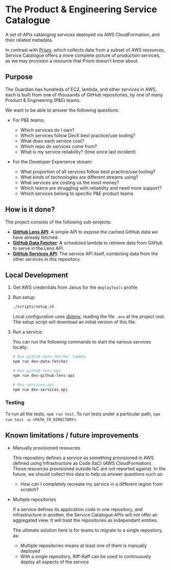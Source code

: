 # The Product & Engineering Service Catalogue
A set of APIs cataloging services deployed via AWS CloudFormation, and their related metadata.

In contrast with [Prism](https://github.com/guardian/prism), which collects data from a subset of AWS resources,
Service Catalogue offers a more complete picture of production services, as we may provision a resource that Prism doesn't know about.

## Purpose
The Guardian has hundreds of EC2, lambda, and other services in AWS, each is built from one of thousands of GitHub repositories, by one of many Product & Engineering (P&E) teams.

We want to be able to answer the following questions:

- For P&E teams: 
  - Which services do I own?
  - Which services follow DevX best practice/use tooling?
  - What does each service cost?
  - Which repo do services come from?
  - What is my service reliability? (time since last incident)

- For the Developer Experience stream:
  - What proportion of all services follow best practice/use tooling?
  - What kinds of technologies are different streams using?
  - What services are costing us the most money?
  - Which teams are struggling with reliability and need more support?
  - Which services belong to specific P&E product teams

## How is it done?
The project consists of the following sub-projects:

- [**GitHub Lens API**](packages/github-lens-api/README.md): A simple API to expose the cached GitHub data we have already fetched.
- [**GitHub Data Fetcher**](packages/github-data-fetcher/README.md): A scheduled lambda to retrieve data from GitHub to serve in the Lens API.
- [**GitHub Services API**](packages/services-api/README.md): The service API itself, combining data from the other services in this repository.

## Local Development
1. Get AWS credentials from Janus for the `deployTools` profile
2. Run setup:

   ```sh
   ./scripts/setup.sh
   ```

   Local configuration uses [dotenv](https://www.npmjs.com/package/dotenv), reading the file `.env` at the project root.
   The setup script will download an initial version of this file.

3. Run a service:

   You can run the following commands to start the various services locally:

   ```sh
   # Run github-data-fetcher lambda
   npm run dev-data-fetcher
   
   # Run github-lens-api
   npm run dev-github-lens-api
   
   # Run services-api
   npm run dev-services-api
   ```

### Testing
To run all the tests, `npm run test`. To run tests under a particular path, `npm run test -w <PATH_TO_DIRECTORY>`.

## Known limitations / future improvements
- Manually provisioned resources

  This repository defines a service as something provisioned in AWS defined using Infrastructure as Code (IaC) (AWS CloudFormation).
  Those resources provisioned outside IaC are not reported against. In the future, we should collect this data to help us answer questions such as:
  - How can I completely recreate my service in a different region from scratch?
  
- Multiple repositories

  If a service defines its application code in one repository, and infrastructure in another, 
  the Service Catalogue APIs will _not_ offer an aggregated view.
  It will treat the repositories as independant entities.
  
  The ultimate solution here is for teams to migrate to a single repository, as:
    - Multiple repositories means at least one of them is manually deployed
    - With a single repository, Riff-Raff can be used to continuously deploy all aspects of the service
